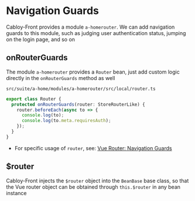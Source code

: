 # Navigation Guards

Cabloy-Front provides a module `a-homerouter`. We can add navigation guards to this module, such as judging user authentication status, jumping on the login page, and so on

## onRouterGuards

The module `a-homerouter` provides a `Router` bean, just add custom logic directly in the `onRouterGuards` method as well

`src/suite/a-home/modules/a-homerouter/src/local/router.ts`

```typescript
export class Router {
  protected onRouterGuards(router: StoreRouterLike) {
    router.beforeEach(async to => {
      console.log(to);
      console.log(to.meta.requiresAuth);
    });
  }
}
```

- For specific usage of `router`, see: [Vue Router: Navigation Guards](https://router.vuejs.org/guide/advanced/navigation-guards.html)

## $router

Cabloy-Front injects the `$router` object into the `BeanBase` base class, so that the Vue router object can be obtained through `this.$router` in any bean instance
